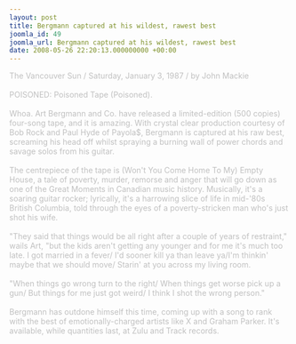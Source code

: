 ```yaml
---
layout: post
title: Bergmann captured at his wildest, rawest best
joomla_id: 49
joomla_url: Bergmann captured at his wildest, rawest best
date: 2008-05-26 22:20:13.000000000 +00:00
---
```

<span style="color: #c0c0c0">The Vancouver Sun / Saturday, January 3, 1987 / by John Mackie<br />
<br />
POISONED: Poisoned Tape (Poisoned).<br />
<br />
Whoa. Art Bergmann and Co. have released a limited-edition (500 copies) four-song tape, and it is amazing. With crystal clear production courtesy of Bob Rock and Paul Hyde of Payola$, Bergmann is captured at his raw best, screaming his head off whilst spraying a burning wall of power chords and savage solos from his guitar.<br />
<br />
The centrepiece of the tape is (Won't You Come Home To My) Empty House, a tale of poverty, murder, remorse and anger that will go down as one of the Great Moments in Canadian music history. Musically, it's a soaring guitar rocker; lyrically, it's a harrowing slice of life in mid-'80s British Columbia, told through the eyes of a poverty-stricken man who's just shot his wife.<br />
<br />
&quot;They said that things would be all right after a couple of years of restraint,&quot; wails Art, &quot;but the kids aren't getting any younger and for me it's much too late. I got married in a fever/ I'd sooner kill ya than leave ya/I'm thinkin' maybe that we should move/ Starin' at you across my living room.<br />
<br />
&quot;When things go wrong turn to the right/ When things get worse pick up a gun/ But things for me just got weird/ I think I shot the wrong person.&quot;<br />
<br />
Bergmann has outdone himself this time, coming up with a song to rank with the best of emotionally-charged artists like X and Graham Parker. It's available, while quantities last, at Zulu and Track records.<br />
</span>
